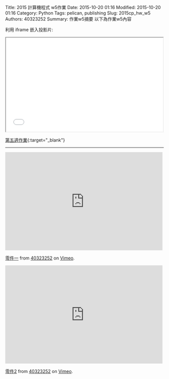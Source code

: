 Title: 2015 計算機程式 w5作業
Date: 2015-10-20 01:16
Modified: 2015-10-20 01:16
Category: Python
Tags: pelican, publishing
Slug: 2015cp_hw_w5
Authors: 40323252
Summary: 作業w5摘要
以下為作業w5內容

利用 iframe 嵌入投影片:

<iframe src="40323252_cp_w5.html" width="500" height="300"></iframe>

[第五週作業](40323252_cp_w5.html){:target="_blank"}

<hr/>
<iframe src="https://player.vimeo.com/video/144359237" width="500" height="313" frameborder="0" webkitallowfullscreen mozallowfullscreen allowfullscreen></iframe> <p><a href="https://vimeo.com/144359237">零件一</a> from <a href="https://vimeo.com/user45419779">40323252</a> on <a href="https://vimeo.com">Vimeo</a>.</p>
<iframe src="https://player.vimeo.com/video/144359238" width="500" height="313" frameborder="0" webkitallowfullscreen mozallowfullscreen allowfullscreen></iframe> <p><a href="https://vimeo.com/144359238">零件2</a> from <a href="https://vimeo.com/user45419779">40323252</a> on <a href="https://vimeo.com">Vimeo</a>.</p>
